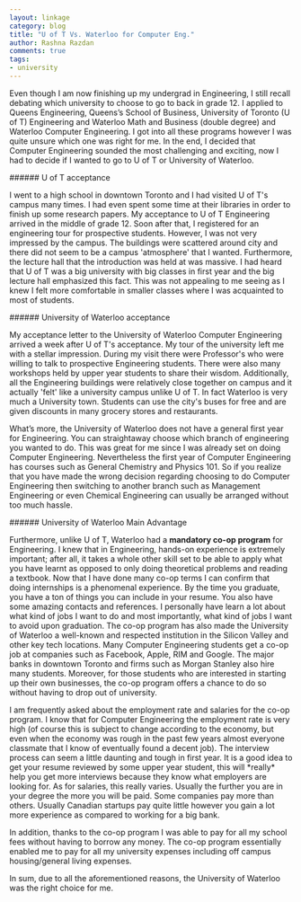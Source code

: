 ```yaml
---
layout: linkage
category: blog
title: "U of T Vs. Waterloo for Computer Eng."
author: Rashna Razdan
comments: true
tags:
- university
---
```


<p>Even though I am now finishing up my undergrad in Engineering, I still recall debating which university to choose to go to back in grade 12. I applied to Queens Engineering, Queens’s School of Business, University of Toronto (U of T) Engineering and Waterloo Math and Business (double degree) and Waterloo Computer Engineering. I got into all these programs however I was quite unsure which one was right for me. In the end, I decided that Computer Engineering sounded the most challenging and exciting, now I had to decide if I wanted to go to U of T or University of Waterloo.</p>
###### U of T acceptance
<p>I went to a high school in downtown Toronto and I had visited U of T's campus many times. I had even spent some time at their libraries in order to finish up some research papers. My acceptance to U of T Engineering arrived in the middle of grade 12. Soon after that, I registered for an engineering tour for prospective students. However, I was not very impressed by the campus. The buildings were scattered around city and there did not seem to be a campus 'atmosphere' that I wanted. Furthermore, the lecture hall that the introduction was held at was massive. I had heard that U of T was a big university with big classes in first year and the big lecture hall emphasized this fact. This was not appealing to me seeing as I knew I felt more comfortable in smaller classes where I was acquainted to most of students.</p>
###### University of Waterloo acceptance
<p>My acceptance letter to the University of Waterloo Computer Engineering arrived a week after U of T's acceptance. My tour of the university left me with a stellar impression. During my visit there were Professor's who were willing to talk to prospective Engineering students. There were also many workshops held by upper year students to share their wisdom. Additionally, all the Engineering buildings were relatively close together on campus and it actually 'felt' like a university campus unlike U of T. In fact Waterloo is very much a University town. Students can use the city's buses for free and are given discounts in many grocery stores and restaurants.</p>   
<p>What’s more, the University of Waterloo does not have a general first year for Engineering. You can straightaway choose which branch of engineering you wanted to do. This was great for me since I was already set on doing Computer Engineering. Nevertheless the first year of Computer Engineering has courses such as General Chemistry and Physics 101. So if you realize that you have made the wrong decision regarding choosing to do Computer Engineering then switching to another branch such as Management Engineering or even Chemical Engineering can usually be arranged without too much hassle.</p>
###### University of Waterloo Main Advantage
<p>Furthermore, unlike U of T, Waterloo had a <b>mandatory co-op program</b> for Engineering. I knew that in Engineering, hands-on experience is extremely important; after all, it takes a whole other skill set to be able to apply what you have learnt as opposed to only doing theoretical problems and reading a textbook. Now that I have done many co-op terms I can confirm that doing internships is a phenomenal experience. By the time you graduate, you have a ton of things you can include in your resume. You also have some amazing contacts and references. I personally have learn a lot about what kind of jobs I want to do and most importantly, what kind of jobs I want to avoid upon graduation. The co-op program has also made the University of Waterloo a well-known and respected institution in the Silicon Valley and other key tech locations. Many Computer Engineering students get a co-op job at companies such as Facebook, Apple, RIM and Google. The major banks in downtown Toronto and firms such as Morgan Stanley also hire many students. Moreover, for those students who are interested in starting up their own businesses, the co-op program offers a chance to do so without having to drop out of university.</p>
<p>I am frequently asked about the employment rate and salaries for the co-op program. I know that for Computer Engineering the employment rate is very high (of course this is subject to change according to the economy, but even when the economy was rough in the past few years almost everyone classmate that I know of eventually found a decent job). The interview process can seem a little daunting and tough in first year. It is a good idea to get your resume reviewed by some upper year student, this will *really* help you get more interviews because they know what employers are looking for. As for salaries, this really varies. Usually the further you are in your degree the more you will be paid. Some companies pay more than others. Usually Canadian startups pay quite little however you gain a lot more experience as compared to working for a big bank.</p>

<p>In addition, thanks to the co-op program I was able to pay for all my school fees without having to borrow any money. The co-op program essentially enabled me to pay for all my university expenses including off campus housing/general living expenses.</p>
<p>In sum, due to all the aforementioned reasons, the University of Waterloo was the right choice for me.</p> 



